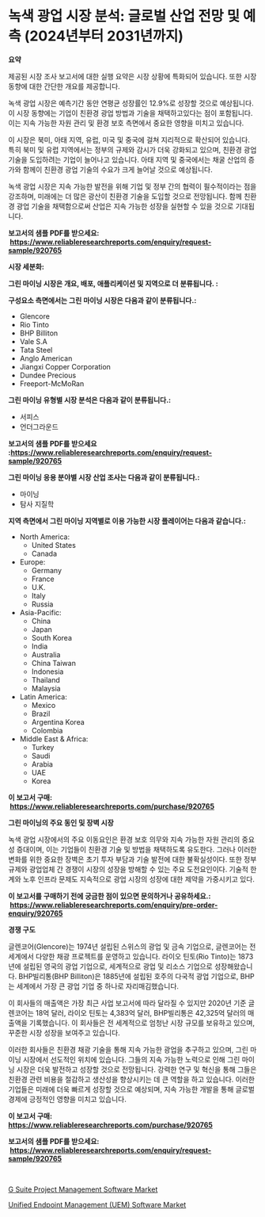 <p><h1>녹색 광업 시장 분석: 글로벌 산업 전망 및 예측 (2024년부터 2031년까지)</h1></p><p><strong>요약</strong></p>
<p><p>제공된 시장 조사 보고서에 대한 실행 요약은 시장 상황에 특화되어 있습니다. 또한 시장 동향에 대한 간단한 개요를 제공합니다.</p><p>녹색 광업 시장은 예측기간 동안 연평균 성장률인 12.9%로 성장할 것으로 예상됩니다. 이 시장 동향에는 기업이 친환경 광업 방법과 기술을 채택하고있다는 점이 포함됩니다. 이는 지속 가능한 자원 관리 및 환경 보호 측면에서 중요한 영향을 미치고 있습니다.</p><p>이 시장은 북미, 아태 지역, 유럽, 미국 및 중국에 걸쳐 지리적으로 확산되어 있습니다. 특히 북미 및 유럽 지역에서는 정부의 규제와 감시가 더욱 강화되고 있으며, 친환경 광업 기술을 도입하려는 기업이 늘어나고 있습니다. 아태 지역 및 중국에서는 채굴 산업의 증가와 함께이 친환경 광업 기술의 수요가 크게 늘어날 것으로 예상됩니다.</p><p>녹색 광업 시장은 지속 가능한 발전을 위해 기업 및 정부 간의 협력이 필수적이라는 점을 강조하며, 미래에는 더 많은 광산이 친환경 기술을 도입할 것으로 전망됩니다. 함께 친환경 광업 기술을 채택함으로써 산업은 지속 가능한 성장을 실현할 수 있을 것으로 기대됩니다.</p></p>
<p><strong>보고서의 샘플 PDF를 받으세요: &nbsp;<a href="https://www.reliableresearchreports.com/enquiry/request-sample/920765">https://www.reliableresearchreports.com/enquiry/request-sample/920765</a></strong></p>
<p><strong>시장 세분화:</strong></p>
<p><strong> 그린 마이닝 시장은 개요, 배포, 애플리케이션 및 지역으로 더 분류됩니다. :</strong></p>
<p><strong>구성요소 측면에서는 그린 마이닝 시장은 다음과 같이 분류됩니다.:</strong></p>
<p><ul><li>Glencore</li><li>Rio Tinto</li><li>BHP Billiton</li><li>Vale S.A</li><li>Tata Steel</li><li>Anglo American</li><li>Jiangxi Copper Corporation</li><li>Dundee Precious</li><li>Freeport-McMoRan</li></ul></p>
<p><strong> 그린 마이닝 유형별 시장 분석은 다음과 같이 분류됩니다.:</strong></p>
<p><ul><li>서피스</li><li>언더그라운드</li></ul></p>
<p><strong>보고서의 샘플 PDF를 받으세요 :<a href="https://www.reliableresearchreports.com/enquiry/request-sample/920765">https://www.reliableresearchreports.com/enquiry/request-sample/920765</a></strong></p>
<p><strong> 그린 마이닝 응용 분야별 시장 산업 조사는 다음과 같이 분류됩니다.:</strong></p>
<p><ul><li>마이닝</li><li>탐사 지질학</li></ul></p>
<p><strong>지역 측면에서 그린 마이닝 지역별로 이용 가능한 시장 플레이어는 다음과 같습니다.:</strong></p>
<p><ul>
    <li>
        North America:
        <ul>
            <li>United States</li>
            <li>Canada</li>
        </ul>
    </li>
    <li>
        Europe:
        <ul>
            <li>Germany</li>
            <li>France</li>
            <li>U.K.</li>
            <li>Italy</li>
            <li>Russia</li>
        </ul>
    </li>
    <li>
        Asia-Pacific:
        <ul>
            <li>China</li>
            <li>Japan</li>
            <li>South Korea</li>
            <li>India</li>
            <li>Australia</li>
            <li>China Taiwan</li>
            <li>Indonesia</li>
            <li>Thailand</li>
            <li>Malaysia</li>
        </ul>
    </li>
    <li>
        Latin America:
        <ul>
            <li>Mexico</li>
            <li>Brazil</li>
            <li>Argentina Korea</li>
            <li>Colombia</li>
        </ul>
    </li>
    <li>
        Middle East & Africa:
        <ul>
            <li>Turkey</li>
            <li>Saudi</li>
            <li>Arabia</li>
            <li>UAE</li>
            <li>Korea</li>
        </ul>
    </li>
    </ul></p>
<p><strong>이 보고서 구매: &nbsp;<a href="https://www.reliableresearchreports.com/purchase/920765">https://www.reliableresearchreports.com/purchase/920765</a></strong></p>
<p><strong>그린 마이닝의 주요 동인 및 장벽 시장</strong></p>
<p><p>녹색 광업 시장에서의 주요 이동요인은 환경 보호 의무와 지속 가능한 자원 관리의 중요성 증대이며, 이는 기업들이 친환경 기술 및 방법을 채택하도록 유도한다. 그러나 이러한 변화를 위한 중요한 장벽은 초기 투자 부담과 기술 발전에 대한 불확실성이다. 또한 정부 규제와 광업업체 간 경쟁이 시장의 성장을 방해할 수 있는 주요 도전요인이다. 기술적 한계와 노후 인프라 문제도 지속적으로 광업 시장의 성장에 대한 제약을 가중시키고 있다.</p></p>
<p><strong>이 보고서를 구매하기 전에 궁금한 점이 있으면 문의하거나 공유하세요.: &nbsp;<a href="https://www.reliableresearchreports.com/enquiry/pre-order-enquiry/920765">https://www.reliableresearchreports.com/enquiry/pre-order-enquiry/920765</a></strong></p>
<p><strong>경쟁 구도</strong></p>
<p><p>글렌코어(Glencore)는 1974년 설립된 스위스의 광업 및 금속 기업으로, 글렌코어는 전 세계에서 다양한 채광 프로젝트를 운영하고 있습니다. 라이오 틴토(Rio Tinto)는 1873년에 설립된 영국의 광업 기업으로, 세계적으로 광업 및 리소스 기업으로 성장해왔습니다. BHP빌리통(BHP Billiton)은 1885년에 설립된 호주의 다국적 광업 기업으로, BHP는 세계에서 가장 큰 광업 기업 중 하나로 자리매김했습니다.</p><p>이 회사들의 매출액은 가장 최근 사업 보고서에 따라 달라질 수 있지만 2020년 기준 글렌코어는 18억 달러, 라이오 틴토는 4,383억 달러, BHP빌리통은 42,325억 달러의 매출액을 기록했습니다. 이 회사들은 전 세계적으로 엄청난 시장 규모를 보유하고 있으며, 꾸준한 시장 성장을 보여주고 있습니다.</p><p>이러한 회사들은 친환경 채광 기술을 통해 지속 가능한 광업을 추구하고 있으며, 그린 마이닝 시장에서 선도적인 위치에 있습니다. 그들의 지속 가능한 노력으로 인해 그린 마이닝 시장은 더욱 발전하고 성장할 것으로 전망됩니다. 강력한 연구 및 혁신을 통해 그들은 친환경 관련 비용을 절감하고 생산성을 향상시키는 데 큰 역할을 하고 있습니다. 이러한 기업들은 미래에 더욱 빠르게 성장할 것으로 예상되며, 지속 가능한 개발을 통해 글로벌 경제에 긍정적인 영향을 미치고 있습니다.</p></p>
<p><strong>이 보고서 구매: &nbsp; <a href="https://www.reliableresearchreports.com/purchase/920765">https://www.reliableresearchreports.com/purchase/920765</a></strong></p>
<p><strong>보고서의 샘플 PDF를 받으세요: &nbsp;<a href="https://www.reliableresearchreports.com/enquiry/request-sample/920765">https://www.reliableresearchreports.com/enquiry/request-sample/920765</a></strong><strong></strong></p>
<p>&nbsp;</p>
<p><p><a href="https://github.com/gulaimolin/Market-Research-Report-List-3/blob/main/g-suite-project-management-software-market.md">G Suite Project Management Software Market</a></p><p><a href="https://github.com/RoccoManning/Market-Research-Report-List-3/blob/main/unified-endpoint-management-uem-software-market.md">Unified Endpoint Management (UEM) Software Market</a></p></p>